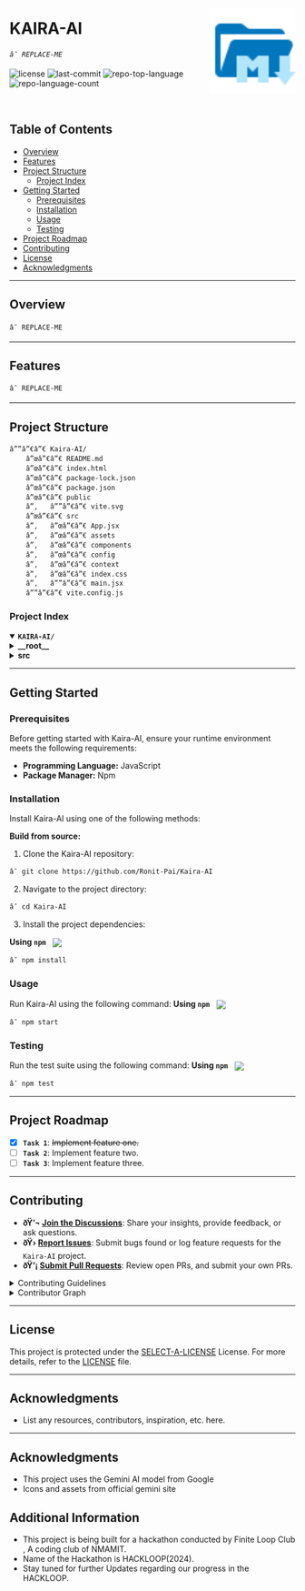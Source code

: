 <div align="left" style="position: relative;">
<img src="https://raw.githubusercontent.com/PKief/vscode-material-icon-theme/ec559a9f6bfd399b82bb44393651661b08aaf7ba/icons/folder-markdown-open.svg" align="right" width="30%" style="margin: -20px 0 0 20px;">
<h1>KAIRA-AI</h1>
<p align="left">
	<em><code>â¯ REPLACE-ME</code></em>
</p>
<p align="left">
	<img src="https://img.shields.io/github/license/Ronit-Pai/Kaira-AI?style=default&logo=opensourceinitiative&logoColor=white&color=0080ff" alt="license">
	<img src="https://img.shields.io/github/last-commit/Ronit-Pai/Kaira-AI?style=default&logo=git&logoColor=white&color=0080ff" alt="last-commit">
	<img src="https://img.shields.io/github/languages/top/Ronit-Pai/Kaira-AI?style=default&color=0080ff" alt="repo-top-language">
	<img src="https://img.shields.io/github/languages/count/Ronit-Pai/Kaira-AI?style=default&color=0080ff" alt="repo-language-count">
</p>
<p align="left"><!-- default option, no dependency badges. -->
</p>
<p align="left">
	<!-- default option, no dependency badges. -->
</p>
</div>
<br clear="right">

##  Table of Contents

- [ Overview](#-overview)
- [ Features](#-features)
- [ Project Structure](#-project-structure)
  - [ Project Index](#-project-index)
- [ Getting Started](#-getting-started)
  - [ Prerequisites](#-prerequisites)
  - [ Installation](#-installation)
  - [ Usage](#-usage)
  - [ Testing](#-testing)
- [ Project Roadmap](#-project-roadmap)
- [ Contributing](#-contributing)
- [ License](#-license)
- [ Acknowledgments](#-acknowledgments)

---

##  Overview

<code>â¯ REPLACE-ME</code>

---

##  Features

<code>â¯ REPLACE-ME</code>

---

##  Project Structure

```sh
â””â”€â”€ Kaira-AI/
    â”œâ”€â”€ README.md
    â”œâ”€â”€ index.html
    â”œâ”€â”€ package-lock.json
    â”œâ”€â”€ package.json
    â”œâ”€â”€ public
    â”‚   â””â”€â”€ vite.svg
    â”œâ”€â”€ src
    â”‚   â”œâ”€â”€ App.jsx
    â”‚   â”œâ”€â”€ assets
    â”‚   â”œâ”€â”€ components
    â”‚   â”œâ”€â”€ config
    â”‚   â”œâ”€â”€ context
    â”‚   â”œâ”€â”€ index.css
    â”‚   â””â”€â”€ main.jsx
    â””â”€â”€ vite.config.js
```


###  Project Index
<details open>
	<summary><b><code>KAIRA-AI/</code></b></summary>
	<details> <!-- __root__ Submodule -->
		<summary><b>__root__</b></summary>
		<blockquote>
			<table>
			<tr>
				<td><b><a href='https://github.com/Ronit-Pai/Kaira-AI/blob/master/package-lock.json'>package-lock.json</a></b></td>
				<td><code>â¯ REPLACE-ME</code></td>
			</tr>
			<tr>
				<td><b><a href='https://github.com/Ronit-Pai/Kaira-AI/blob/master/vite.config.js'>vite.config.js</a></b></td>
				<td><code>â¯ REPLACE-ME</code></td>
			</tr>
			<tr>
				<td><b><a href='https://github.com/Ronit-Pai/Kaira-AI/blob/master/package.json'>package.json</a></b></td>
				<td><code>â¯ REPLACE-ME</code></td>
			</tr>
			<tr>
				<td><b><a href='https://github.com/Ronit-Pai/Kaira-AI/blob/master/index.html'>index.html</a></b></td>
				<td><code>â¯ REPLACE-ME</code></td>
			</tr>
			</table>
		</blockquote>
	</details>
	<details> <!-- src Submodule -->
		<summary><b>src</b></summary>
		<blockquote>
			<table>
			<tr>
				<td><b><a href='https://github.com/Ronit-Pai/Kaira-AI/blob/master/src/index.css'>index.css</a></b></td>
				<td><code>â¯ REPLACE-ME</code></td>
			</tr>
			<tr>
				<td><b><a href='https://github.com/Ronit-Pai/Kaira-AI/blob/master/src/App.jsx'>App.jsx</a></b></td>
				<td><code>â¯ REPLACE-ME</code></td>
			</tr>
			<tr>
				<td><b><a href='https://github.com/Ronit-Pai/Kaira-AI/blob/master/src/main.jsx'>main.jsx</a></b></td>
				<td><code>â¯ REPLACE-ME</code></td>
			</tr>
			</table>
			<details>
				<summary><b>config</b></summary>
				<blockquote>
					<table>
					<tr>
						<td><b><a href='https://github.com/Ronit-Pai/Kaira-AI/blob/master/src/config/aiConfig.js'>aiConfig.js</a></b></td>
						<td><code>â¯ REPLACE-ME</code></td>
					</tr>
					<tr>
						<td><b><a href='https://github.com/Ronit-Pai/Kaira-AI/blob/master/src/config/gemini.js'>gemini.js</a></b></td>
						<td><code>â¯ REPLACE-ME</code></td>
					</tr>
					<tr>
						<td><b><a href='https://github.com/Ronit-Pai/Kaira-AI/blob/master/src/config/deepgram.js'>deepgram.js</a></b></td>
						<td><code>â¯ REPLACE-ME</code></td>
					</tr>
					</table>
				</blockquote>
			</details>
			<details>
				<summary><b>components</b></summary>
				<blockquote>
					<table>
					<tr>
						<td><b><a href='https://github.com/Ronit-Pai/Kaira-AI/blob/master/src/components/AIResponse.jsx'>AIResponse.jsx</a></b></td>
						<td><code>â¯ REPLACE-ME</code></td>
					</tr>
					</table>
					<details>
						<summary><b>AudioRecorder</b></summary>
						<blockquote>
							<table>
							<tr>
								<td><b><a href='https://github.com/Ronit-Pai/Kaira-AI/blob/master/src/components/AudioRecorder/AudioRecorder.css'>AudioRecorder.css</a></b></td>
								<td><code>â¯ REPLACE-ME</code></td>
							</tr>
							<tr>
								<td><b><a href='https://github.com/Ronit-Pai/Kaira-AI/blob/master/src/components/AudioRecorder/AudioRecorder.jsx'>AudioRecorder.jsx</a></b></td>
								<td><code>â¯ REPLACE-ME</code></td>
							</tr>
							</table>
						</blockquote>
					</details>
					<details>
						<summary><b>Main</b></summary>
						<blockquote>
							<table>
							<tr>
								<td><b><a href='https://github.com/Ronit-Pai/Kaira-AI/blob/master/src/components/Main/Main.jsx'>Main.jsx</a></b></td>
								<td><code>â¯ REPLACE-ME</code></td>
							</tr>
							<tr>
								<td><b><a href='https://github.com/Ronit-Pai/Kaira-AI/blob/master/src/components/Main/Main.css'>Main.css</a></b></td>
								<td><code>â¯ REPLACE-ME</code></td>
							</tr>
							</table>
						</blockquote>
					</details>
					<details>
						<summary><b>TextToSpeech</b></summary>
						<blockquote>
							<table>
							<tr>
								<td><b><a href='https://github.com/Ronit-Pai/Kaira-AI/blob/master/src/components/TextToSpeech/TextToSpeech.jsx'>TextToSpeech.jsx</a></b></td>
								<td><code>â¯ REPLACE-ME</code></td>
							</tr>
							<tr>
								<td><b><a href='https://github.com/Ronit-Pai/Kaira-AI/blob/master/src/components/TextToSpeech/TextToSpeech.css'>TextToSpeech.css</a></b></td>
								<td><code>â¯ REPLACE-ME</code></td>
							</tr>
							</table>
						</blockquote>
					</details>
					<details>
						<summary><b>Sidebar</b></summary>
						<blockquote>
							<table>
							<tr>
								<td><b><a href='https://github.com/Ronit-Pai/Kaira-AI/blob/master/src/components/Sidebar/Sidebar.jsx'>Sidebar.jsx</a></b></td>
								<td><code>â¯ REPLACE-ME</code></td>
							</tr>
							<tr>
								<td><b><a href='https://github.com/Ronit-Pai/Kaira-AI/blob/master/src/components/Sidebar/Sidebar.css'>Sidebar.css</a></b></td>
								<td><code>â¯ REPLACE-ME</code></td>
							</tr>
							</table>
						</blockquote>
					</details>
				</blockquote>
			</details>
			<details>
				<summary><b>context</b></summary>
				<blockquote>
					<table>
					<tr>
						<td><b><a href='https://github.com/Ronit-Pai/Kaira-AI/blob/master/src/context/Context.jsx'>Context.jsx</a></b></td>
						<td><code>â¯ REPLACE-ME</code></td>
					</tr>
					</table>
				</blockquote>
			</details>
		</blockquote>
	</details>
</details>

---
##  Getting Started

###  Prerequisites

Before getting started with Kaira-AI, ensure your runtime environment meets the following requirements:

- **Programming Language:** JavaScript
- **Package Manager:** Npm


###  Installation

Install Kaira-AI using one of the following methods:

**Build from source:**

1. Clone the Kaira-AI repository:
```sh
â¯ git clone https://github.com/Ronit-Pai/Kaira-AI
```

2. Navigate to the project directory:
```sh
â¯ cd Kaira-AI
```

3. Install the project dependencies:


**Using `npm`** &nbsp; [<img align="center" src="https://img.shields.io/badge/npm-CB3837.svg?style={badge_style}&logo=npm&logoColor=white" />](https://www.npmjs.com/)

```sh
â¯ npm install
```




###  Usage
Run Kaira-AI using the following command:
**Using `npm`** &nbsp; [<img align="center" src="https://img.shields.io/badge/npm-CB3837.svg?style={badge_style}&logo=npm&logoColor=white" />](https://www.npmjs.com/)

```sh
â¯ npm start
```


###  Testing
Run the test suite using the following command:
**Using `npm`** &nbsp; [<img align="center" src="https://img.shields.io/badge/npm-CB3837.svg?style={badge_style}&logo=npm&logoColor=white" />](https://www.npmjs.com/)

```sh
â¯ npm test
```


---
##  Project Roadmap

- [X] **`Task 1`**: <strike>Implement feature one.</strike>
- [ ] **`Task 2`**: Implement feature two.
- [ ] **`Task 3`**: Implement feature three.

---

##  Contributing

- **ðŸ’¬ [Join the Discussions](https://github.com/Ronit-Pai/Kaira-AI/discussions)**: Share your insights, provide feedback, or ask questions.
- **ðŸ› [Report Issues](https://github.com/Ronit-Pai/Kaira-AI/issues)**: Submit bugs found or log feature requests for the `Kaira-AI` project.
- **ðŸ’¡ [Submit Pull Requests](https://github.com/Ronit-Pai/Kaira-AI/blob/main/CONTRIBUTING.md)**: Review open PRs, and submit your own PRs.

<details closed>
<summary>Contributing Guidelines</summary>

1. **Fork the Repository**: Start by forking the project repository to your github account.
2. **Clone Locally**: Clone the forked repository to your local machine using a git client.
   ```sh
   git clone https://github.com/Ronit-Pai/Kaira-AI
   ```
3. **Create a New Branch**: Always work on a new branch, giving it a descriptive name.
   ```sh
   git checkout -b new-feature-x
   ```
4. **Make Your Changes**: Develop and test your changes locally.
5. **Commit Your Changes**: Commit with a clear message describing your updates.
   ```sh
   git commit -m 'Implemented new feature x.'
   ```
6. **Push to github**: Push the changes to your forked repository.
   ```sh
   git push origin new-feature-x
   ```
7. **Submit a Pull Request**: Create a PR against the original project repository. Clearly describe the changes and their motivations.
8. **Review**: Once your PR is reviewed and approved, it will be merged into the main branch. Congratulations on your contribution!
</details>

<details closed>
<summary>Contributor Graph</summary>
<br>
<p align="left">
   <a href="https://github.com{/Ronit-Pai/Kaira-AI/}graphs/contributors">
      <img src="https://contrib.rocks/image?repo=Ronit-Pai/Kaira-AI">
   </a>
</p>
</details>

---

##  License

This project is protected under the [SELECT-A-LICENSE](https://choosealicense.com/licenses) License. For more details, refer to the [LICENSE](https://choosealicense.com/licenses/) file.

---

##  Acknowledgments

- List any resources, contributors, inspiration, etc. here.

---



## Acknowledgments

- This project uses the Gemini AI model from Google
- Icons and assets from official gemini site

## Additional Information

- This project is being built for a hackathon conducted by Finite Loop Club , A coding club of NMAMIT.
- Name of the Hackathon is HACKLOOP(2024).
- Stay tuned for further Updates regarding our progress in the HACKLOOP.
